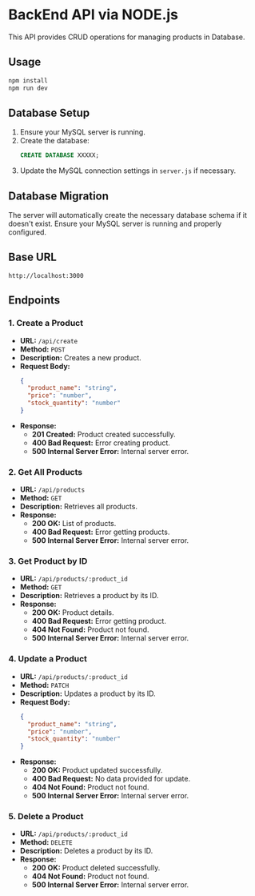 # BackEnd API via NODE.js

This API provides CRUD operations for managing products in Database.

## Usage

```bash
npm install
npm run dev
```

## Database Setup

1. Ensure your MySQL server is running.
2. Create the database:
   ```sql
   CREATE DATABASE XXXXX;
   ```
3. Update the MySQL connection settings in `server.js` if necessary.

## Database Migration

The server will automatically create the necessary database schema if it doesn't exist. Ensure your MySQL server is running and properly configured.

## Base URL

```
http://localhost:3000
```

## Endpoints

### 1. Create a Product

- **URL:** `/api/create`
- **Method:** `POST`
- **Description:** Creates a new product.
- **Request Body:**
  ```json
  {
    "product_name": "string",
    "price": "number",
    "stock_quantity": "number"
  }
  ```
- **Response:**
  - **201 Created:** Product created successfully.
  - **400 Bad Request:** Error creating product.
  - **500 Internal Server Error:** Internal server error.

### 2. Get All Products

- **URL:** `/api/products`
- **Method:** `GET`
- **Description:** Retrieves all products.
- **Response:**
  - **200 OK:** List of products.
  - **400 Bad Request:** Error getting products.
  - **500 Internal Server Error:** Internal server error.

### 3. Get Product by ID

- **URL:** `/api/products/:product_id`
- **Method:** `GET`
- **Description:** Retrieves a product by its ID.
- **Response:**
  - **200 OK:** Product details.
  - **400 Bad Request:** Error getting product.
  - **404 Not Found:** Product not found.
  - **500 Internal Server Error:** Internal server error.

### 4. Update a Product

- **URL:** `/api/products/:product_id`
- **Method:** `PATCH`
- **Description:** Updates a product by its ID.
- **Request Body:**
  ```json
  {
    "product_name": "string",
    "price": "number",
    "stock_quantity": "number"
  }
  ```
- **Response:**
  - **200 OK:** Product updated successfully.
  - **400 Bad Request:** No data provided for update.
  - **404 Not Found:** Product not found.
  - **500 Internal Server Error:** Internal server error.

### 5. Delete a Product

- **URL:** `/api/products/:product_id`
- **Method:** `DELETE`
- **Description:** Deletes a product by its ID.
- **Response:**
  - **200 OK:** Product deleted successfully.
  - **404 Not Found:** Product not found.
  - **500 Internal Server Error:** Internal server error.
